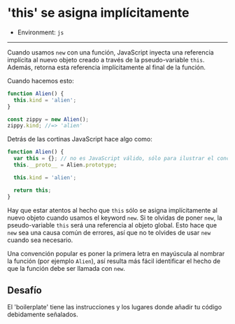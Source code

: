 # 'this' se asigna implícitamente

* Environment: `js`

***

Cuando usamos `new` con una función, JavaScript inyecta una referencia implícita
al nuevo objeto creado a través de la pseudo-variable `this`.
Además, retorna esta referencia implícitamente al final de la función.

Cuando hacemos esto:

```js
function Alien() {
  this.kind = 'alien';
}

const zippy = new Alien();
zippy.kind; //=> 'alien'
```

Detrás de las cortinas JavaScript hace algo como:

```js
function Alien() {
  var this = {}; // no es JavaScript válido, sólo para ilustrar el concepto
  this.__proto__ = Alien.prototype;

  this.kind = 'alien';

  return this;
}
```

Hay que estar atentos al hecho que `this` sólo se asigna implícitamente al
nuevo objeto cuando usamos el keyword `new`. Si te olvidas de poner `new`, la
pseudo-variable `this` será una referencia al objeto global. Esto hace que `new`
sea una causa común de errores, así que no te olvides de usar `new` cuando sea
necesario.

Una convención popular es poner la primera letra en mayúscula al nombrar la
función (por ejemplo `Alien`), así resulta más fácil identificar el hecho de que
la función debe ser llamada con `new`.

## Desafío

El 'boilerplate' tiene las instrucciones y los
lugares donde añadir tu código debidamente señalados.

